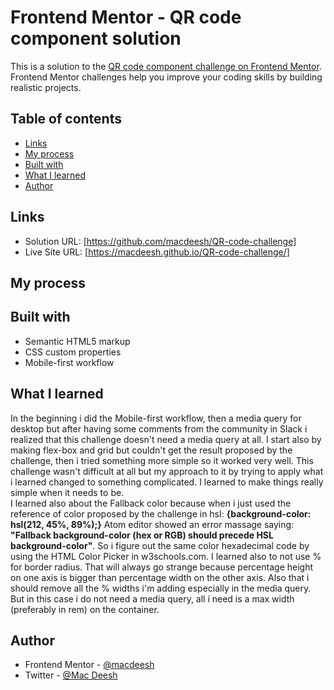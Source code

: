 # Frontend Mentor - QR code component solution

This is a solution to the [QR code component challenge on Frontend Mentor](https://www.frontendmentor.io/challenges/qr-code-component-iux_sIO_H). Frontend Mentor challenges help you improve your coding skills by building realistic projects.

## Table of contents

- [Links](#links)
- [My process](#my-process)
- [Built with](#built-with)
- [What I learned](#what-i-learned)
- [Author](#author)


## Links

- Solution URL: [https://github.com/macdeesh/QR-code-challenge]
- Live Site URL: [https://macdeesh.github.io/QR-code-challenge/]

## My process

## Built with

- Semantic HTML5 markup
- CSS custom properties
- Mobile-first workflow


## What I learned

In the beginning i did the Mobile-first workflow, then a media query for desktop but after having some comments from the community in Slack i realized that this challenge doesn't need a media query at all. I start also by making flex-box and grid but couldn't get the result proposed by the challenge, then i tried something more simple so it worked very well. This challenge wasn't difficult at all but my approach to it by trying to apply what i learned changed to something complicated. I learned to make things really simple when it needs to be.  
I learned also about the Fallback color because when i just used the reference of color proposed by the challenge in hsl: **{background-color: hsl(212, 45%, 89%);}** Atom editor showed an error massage saying: **"Fallback background-color (hex or RGB) should precede HSL background-color"**. So i figure out the same color hexadecimal code by using the HTML Color Picker in w3schools.com.
I learned also to not use % for border radius. That will always go strange because percentage height on one axis is bigger than percentage width on the other axis. Also  that i should remove all the % widths i'm adding especially in the media query. But in this case i do not need a media query, all i need is a max width (preferably in rem) on the container.

## Author

- Frontend Mentor - [@macdeesh](https://www.frontendmentor.io/profile/macdeesh)
- Twitter - [@Mac Deesh](https://twitter.com/Macdiish)
